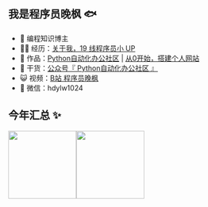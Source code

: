 ## 我是程序员晚枫 🐟

- 🐧 编程知识博主
- 👨‍💻 经历：<a href="https://mp.weixin.qq.com/mp/appmsgalbum?__biz=MzkyMzIwOTgzMA==&action=getalbum&album_id=1861970403066249218&scene=173&from_msgid=2247484417&from_itemidx=1&count=3&nolastread=1#wechat_redirect" target="_blank">关于我，19 线程序员小 UP</a>
- 🏡 作品：<a href="https://mp.weixin.qq.com/mp/appmsgalbum?__biz=MzI2Nzg5MjgyNg==&action=getalbum&album_id=1771876183576543246&scene=173&from_msgid=2247489073&from_itemidx=1&count=3&nolastread=1#wechat_redirect" target="_blank">Python自动化办公社区</a> | <a href="https://mp.weixin.qq.com/mp/appmsgalbum?__biz=Mzg3MDU3OTgxMg==&action=getalbum&album_id=2157699521936457730&scene=173&from_msgid=2247490468&from_itemidx=1&count=3&nolastread=1#wechat_redirect" target="_blank">从0开始，搭建个人网站</a>
- 🌱 干货：<a href="https://mp.weixin.qq.com/mp/appmsgalbum?__biz=MzI2Nzg5MjgyNg==&action=getalbum&album_id=1471181205869035521&scene=173&from_msgid=2247496010&from_itemidx=1&count=3&nolastread=1#wechat_redirect" target="_blank">公众号『 Python自动化办公社区 』</a>
- 😺 视频：<a href="https://space.bilibili.com/1989702333" target="_blank">B站 程序员晚枫</a>
- 💬 微信：hdylw1024


## 今年汇总 ✨

<img align="" height="137px" src="https://github-readme-stats.vercel.app/api?username=heyWFeng&hide_title=true&hide_border=true&show_icons=true&include_all_commits=true&line_height=21&bg_color=0,EC6C6C,FFD479,FFFC79,73FA79&theme=graywhite&locale=cn" /><img align="" height="137px" src="https://github-readme-stats.vercel.app/api/top-langs/?username=heyWFeng&hide_title=true&hide_border=true&layout=compact&bg_color=0,73FA79,73FDFF,D783FF&theme=graywhite&locale=cn" />
